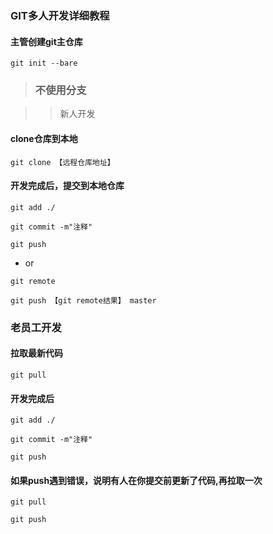 ### GIT多人开发详细教程

#### 主管创建git主仓库
```
git init --bare
```

> ### **不使用分支**

>> 新人开发

#### clone仓库到本地
```
git clone 【远程仓库地址】
```

#### 开发完成后，提交到本地仓库
```
git add ./
```
```
git commit -m"注释"
```
```
git push
```

* or
```
git remote
```
```
git push 【git remote结果】 master
```

### 老员工开发


#### 拉取最新代码
```
git pull
```

#### 开发完成后
```
git add ./
```
```
git commit -m"注释"
```
```
git push
```

#### 如果push遇到错误，说明有人在你提交前更新了代码,再拉取一次
```
git pull
```
```
git push
```


